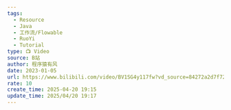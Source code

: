 ```yaml
---
tags:
  - Resource
  - Java
  - 工作流/Flowable
  - RuoYi
  - Tutorial
type: 📺 Video
source: B站
author: 程序猿有风
date: 2023-01-05
url: https://www.bilibili.com/video/BV1SG4y117fw?vd_source=84272a2d7f72158b38778819be5bc6ad
rate: 10
create_time: 2025-04-20 19:15
update_time: 2025/04/20 19:17
---
```

